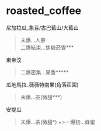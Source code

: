 # roasted_coffee

尼加拉瓜_象豆/古巴藍山/大藍山<br>
>未爆...人蔘<br>
>二爆結束...焦糖菸香***

東帝汶
>二爆密集...果香*****

瓜地馬拉_薇薇特南果(角落莊園)
>未爆...茶(微甜***)

安提瓜
>未爆...茶(微甜*)
+>一爆初...蜂蜜



